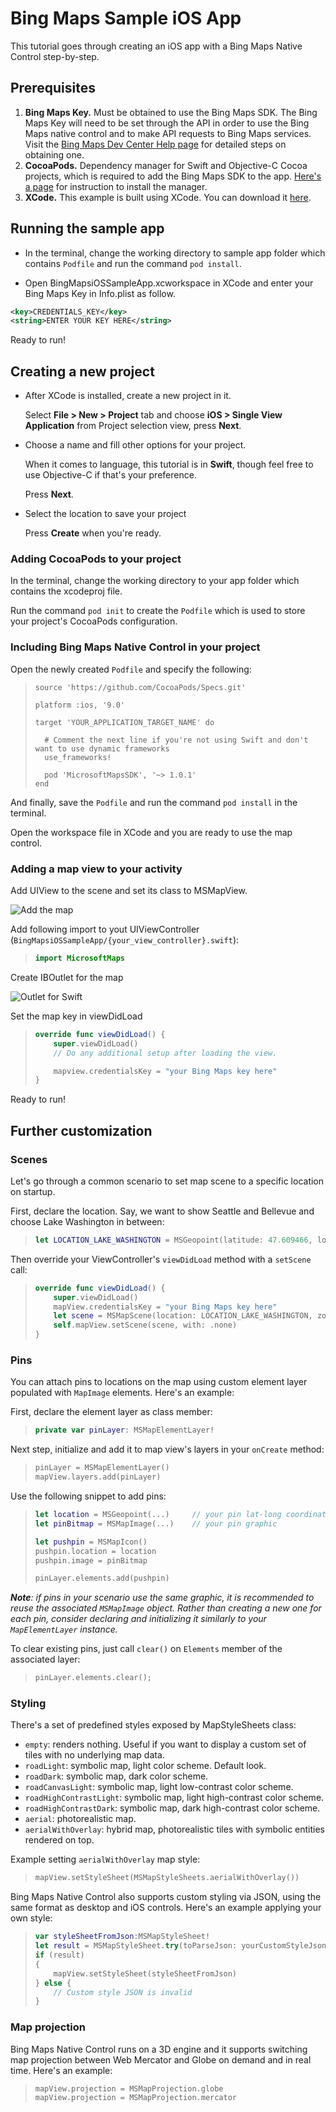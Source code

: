 # Bing Maps Sample iOS App

This tutorial goes through creating an iOS app with a Bing Maps Native Control step-by-step.

## Prerequisites

1. **Bing Maps Key.** Must be obtained to use the Bing Maps SDK. The Bing Maps Key will need to be set through the API in order to use the Bing Maps native control and to make API requests to Bing Maps services. Visit the [Bing Maps Dev Center Help page](https://docs.microsoft.com/bingmaps/getting-started/bing-maps-dev-center-help/getting-a-bing-maps-key) for detailed steps on obtaining one.
2. **CocoaPods.** Dependency manager for Swift and Objective-C Cocoa projects, which is required to add the Bing Maps SDK to the app. [Here's a page](https://guides.cocoapods.org/using/getting-started.html) for instruction to install the manager.
3. **XCode.**  This example is built using XCode. You can download it [here](https://developer.apple.com/xcode/).

## Running the sample app

* In the terminal, change the working directory to sample app folder which contains `Podfile` and run the command `pod install`.

* Open BingMapsiOSSampleApp.xcworkspace in XCode and enter your Bing Maps Key in Info.plist as follow.

```xml
<key>CREDENTIALS_KEY</key>
<string>ENTER YOUR KEY HERE</string>
```

Ready to run!

## Creating a new project

* After XCode is installed, create a new project in it.

    Select **File > New > Project** tab and choose **iOS > Single View Application** from Project selection view, press **Next**.

* Choose a name and fill other options for your project.

    When it comes to language, this tutorial is in **Swift**, though feel free to use Objective-C if that's your preference.

    Press **Next**.

* Select the location  to save your project

    Press **Create** when you're ready.

### Adding CocoaPods to your project

In the terminal, change the working directory to your app folder which contains the xcodeproj file.

Run the command `pod init` to create the `Podfile` which is used to store your project's CocoaPods configuration.

### Including Bing Maps Native Control in your project

Open the newly created `Podfile` and specify the following:
>```
> source 'https://github.com/CocoaPods/Specs.git'
>
> platform :ios, '9.0'
>
> target 'YOUR_APPLICATION_TARGET_NAME' do
>
>   # Comment the next line if you're not using Swift and don't want to use dynamic frameworks
>   use_frameworks!
>
>   pod 'MicrosoftMapsSDK', '~> 1.0.1'
> end
>```

And finally, save the `Podfile` and run the command `pod install` in the terminal.

Open the workspace file in XCode and you are ready to use the map control.

### Adding a map view to your activity

Add UIView to the scene and set its class to MSMapView.

<img src="https://github.com/Microsoft/MapsSDK-Native/wiki/Content/Getting-Started-iOS/add-map.png" alt= "Add the map">

Add following import to yout UIViewController (`BingMapsiOSSampleApp/{your_view_controller}.swift`):

>```swift
> import MicrosoftMaps
>```

Create IBOutlet for the map

<img src="https://github.com/Microsoft/MapsSDK-Native/wiki/Content/Getting-Started-iOS/outlet-swift.png" alt= "Outlet for Swift">

Set the map key in viewDidLoad

>```swift
> override func viewDidLoad() {
>     super.viewDidLoad()
>     // Do any additional setup after loading the view.
>
>     mapview.credentialsKey = "your Bing Maps key here"
> }
>```

Ready to run!

## Further customization

### Scenes

Let's go through a common scenario to set map scene to a specific location on startup.

First, declare the location. Say, we want to show Seattle and Bellevue and choose Lake Washington in between:

>```swift
> let LOCATION_LAKE_WASHINGTON = MSGeopoint(latitude: 47.609466, longitude: -122.265185)
>```

Then override your ViewController's `viewDidLoad` method with a `setScene` call:

>```swift
> override func viewDidLoad() {
>     super.viewDidLoad()
>     mapView.credentialsKey = "your Bing Maps key here"
>     let scene = MSMapScene(location: LOCATION_LAKE_WASHINGTON, zoomLevel: 10)
>     self.mapView.setScene(scene, with: .none)
> }
>```

### Pins

You can attach pins to locations on the map using custom element layer populated with `MapImage` elements. Here's an example:

First, declare the element layer as class member:

>```swift
> private var pinLayer: MSMapElementLayer!
>```

Next step, initialize and add it to map view's layers in your `onCreate` method:

>```swift
> pinLayer = MSMapElementLayer()
> mapView.layers.add(pinLayer)
 >```

Use the following snippet to add pins:

>```swift
> let location = MSGeopoint(...)     // your pin lat-long coordinates
> let pinBitmap = MSMapImage(...)    // your pin graphic
>
> let pushpin = MSMapIcon()
> pushpin.location = location
> pushpin.image = pinBitmap
>
> pinLayer.elements.add(pushpin)
>```

***Note**: if pins in your scenario use the same graphic, it is recommended to reuse the associated `MSMapImage` object. Rather than creating a new one for each pin, consider declaring and initializing it similarly to your `MapElementLayer` instance.*

To clear existing pins, just call `clear()` on `Elements` member of the associated layer:

>```swift
> pinLayer.elements.clear();
>```

### Styling

There's a set of predefined styles exposed by MapStyleSheets class:

* `empty`: renders nothing. Useful if you want to display a custom set of tiles with no underlying map data.
* `roadLight`: symbolic map, light color scheme. Default look.
* `roadDark`: symbolic map, dark color scheme.
* `roadCanvasLight`: symbolic map, light low-contrast color scheme.
* `roadHighContrastLight`: symbolic map, light high-contrast color scheme.
* `roadHighContrastDark`: symbolic map, dark high-contrast color scheme.
* `aerial`: photorealistic map.
* `aerialWithOverlay`: hybrid map, photorealistic tiles with symbolic entities rendered on top.

Example setting `aerialWithOverlay` map style:

>```swift
> mapView.setStyleSheet(MSMapStyleSheets.aerialWithOverlay())
>```

Bing Maps Native Control also supports custom styling via JSON, using the same format as desktop and iOS controls. Here's an example applying your own style:

>```swift
> var styleSheetFromJson:MSMapStyleSheet!
> let result = MSMapStyleSheet.try(toParseJson: yourCustomStyleJsonString, into:&styleSheetFromJson)
> if (result)
> {
>     mapView.setStyleSheet(styleSheetFromJson)
> } else {
>     // Custom style JSON is invalid
> }
>```


### Map projection

Bing Maps Native Control runs on a 3D engine and it supports switching map projection between Web Mercator and Globe on demand and in real time. Here's an example:

>```swift
> mapView.projection = MSMapProjection.globe
> mapView.projection = MSMapProjection.mercator
>```
